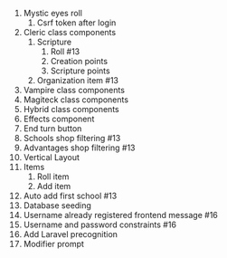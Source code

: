 1. Mystic eyes roll
   1. Csrf token after login
2. Cleric class components
   1. Scripture
      1. Roll #13
      2. Creation points
      3. Scripture points
   2. Organization item #13
3. Vampire class components
4. Magiteck class components
5. Hybrid class components
6. Effects component
7. End turn button
8. Schools shop filtering #13
9.  Advantages shop filtering #13
10. Vertical Layout
11. Items
    1. Roll item
    2. Add item
12. Auto add first school #13
13. Database seeding
14. Username already registered frontend message #16
15. Username and password constraints #16
16. Add Laravel precognition
17. Modifier prompt
